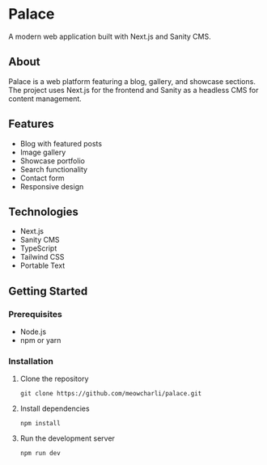 # Palace

A modern web application built with Next.js and Sanity CMS.

## About

Palace is a web platform featuring a blog, gallery, and showcase sections. The project uses Next.js for the frontend and Sanity as a headless CMS for content management.

## Features

- Blog with featured posts
- Image gallery
- Showcase portfolio
- Search functionality
- Contact form
- Responsive design

## Technologies

- Next.js
- Sanity CMS
- TypeScript
- Tailwind CSS
- Portable Text

## Getting Started

### Prerequisites

- Node.js
- npm or yarn

### Installation

1. Clone the repository
   ```
   git clone https://github.com/meowcharli/palace.git
   ```

2. Install dependencies
   ```
   npm install
   ```

3. Run the development server
   ```
   npm run dev
   ```
